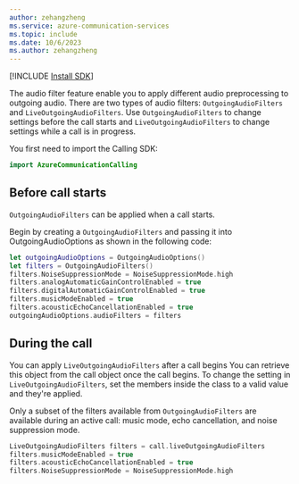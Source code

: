 ```yaml
---
author: zehangzheng
ms.service: azure-communication-services
ms.topic: include
ms.date: 10/6/2023
ms.author: zehangzheng
---
```

[!INCLUDE [Install SDK](../install-sdk/install-sdk-ios.md)]

The audio filter feature enable you to apply different audio preprocessing to outgoing audio. There are two types of audio filters: `OutgoingAudioFilters` and `LiveOutgoingAudioFilters`. Use `OutgoingAudioFilters` to change settings before the call starts and `LiveOutgoingAudioFilters` to change settings while a call is in progress.

You first need to import the Calling SDK:

```swift
import AzureCommunicationCalling
```

## Before call starts

`OutgoingAudioFilters` can be applied when a call starts. 

Begin by creating a `OutgoingAudioFilters` and passing it into OutgoingAudioOptions as shown in the following code:

```swift
let outgoingAudioOptions = OutgoingAudioOptions()
let filters = OutgoingAudioFilters()
filters.NoiseSuppressionMode = NoiseSuppressionMode.high
filters.analogAutomaticGainControlEnabled = true
filters.digitalAutomaticGainControlEnabled = true
filters.musicModeEnabled = true
filters.acousticEchoCancellationEnabled = true
outgoingAudioOptions.audioFilters = filters
```

## During the call

You can apply `LiveOutgoingAudioFilters` after a call begins You can retrieve this object from the call object once the call begins. To change the setting in `LiveOutgoingAudioFilters`, set the members inside the class to a valid value and they're applied.

Only a subset of the filters available from `OutgoingAudioFilters` are available during an active call: music mode, echo cancellation, and noise suppression mode.

```swift
LiveOutgoingAudioFilters filters = call.liveOutgoingAudioFilters
filters.musicModeEnabled = true
filters.acousticEchoCancellationEnabled = true
filters.NoiseSuppressionMode = NoiseSuppressionMode.high
```
